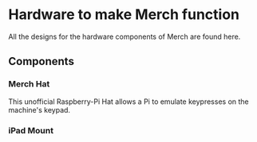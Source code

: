 # Hardware to make Merch function

All the designs for the hardware components of Merch are found here.

## Components

### Merch Hat

This unofficial Raspberry-Pi Hat allows a Pi to emulate keypresses on the machine's keypad.

### iPad Mount